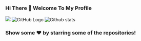 ### Hi There 👋 Welcome To My Profile
![](https://komarev.com/ghpvc/?username=your-SR-Sunny-Raj&color=orange&style=plastic)
![GitHub Logo](https://media.giphy.com/media/dxn6fRlTIShoeBr69N/giphy.gif)
![Github stats](https://github-readme-stats.vercel.app/api?username=SR-Sunny-Raj&color=red)

### Show some ❤️ by starring some of the repositories!
